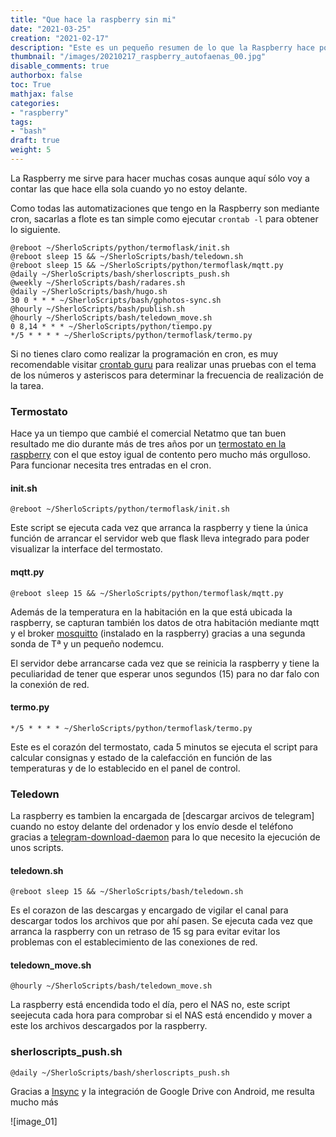 ```yaml
---
title: "Que hace la raspberry sin mi"
date: "2021-03-25"
creation: "2021-02-17"
description: "Este es un pequeño resumen de lo que la Raspberry hace por mi cuando yo no estoy delante de ella"
thumbnail: "/images/20210217_raspberry_autofaenas_00.jpg"
disable_comments: true
authorbox: false
toc: True
mathjax: false
categories:
- "raspberry"
tags:
- "bash"
draft: true
weight: 5
---
```

La Raspberry me sirve para hacer muchas cosas aunque aquí sólo voy a contar las que hace ella sola cuando yo no estoy delante.
<!--more-->

Como todas las automatizaciones que tengo en la Raspberry son mediante cron, sacarlas a flote es tan simple como ejecutar `crontab -l` para obtener lo siguiente.

```
@reboot ~/SherloScripts/python/termoflask/init.sh
@reboot sleep 15 && ~/SherloScripts/bash/teledown.sh
@reboot sleep 15 && ~/SherloScripts/python/termoflask/mqtt.py
@daily ~/SherloScripts/bash/sherloscripts_push.sh
@weekly ~/SherloScripts/bash/radares.sh
@daily ~/SherloScripts/bash/hugo.sh
30 0 * * * ~/SherloScripts/bash/gphotos-sync.sh
@hourly ~/SherloScripts/bash/publish.sh
@hourly ~/SherloScripts/bash/teledown_move.sh
0 8,14 * * * ~/SherloScripts/python/tiempo.py
*/5 * * * * ~/SherloScripts/python/termoflask/termo.py
```
Si no tienes claro como realizar la programación en cron, es muy recomendable visitar [crontab guru] para realizar unas pruebas con el tema de los números y asteriscos para determinar la frecuencia de realización de la tarea.

### Termostato ###
Hace ya un tiempo que cambié el comercial Netatmo que tan buen resultado me dio durante más de tres años por un [termostato en la raspberry] con el que estoy igual de contento pero mucho más orgulloso. Para funcionar necesita tres entradas en el cron.

#### init.sh ####
```
@reboot ~/SherloScripts/python/termoflask/init.sh
```
Este script se ejecuta cada vez que arranca la raspberry y tiene la única función de arrancar el servidor web que flask lleva integrado para poder visualizar la interface del termostato.

#### mqtt.py ####
```
@reboot sleep 15 && ~/SherloScripts/python/termoflask/mqtt.py
```
Además de la temperatura en la habitación en la que está ubicada la raspberry, se capturan también los datos de otra habitación mediante mqtt y el broker [mosquitto] (instalado en la raspberry) gracias a una segunda sonda de Tª y un pequeño nodemcu.

El servidor debe arrancarse cada vez que se reinicia la raspberry y tiene la peculiaridad de tener que esperar unos segundos (15) para no dar falo con la conexión de red.

#### termo.py ####
```
*/5 * * * * ~/SherloScripts/python/termoflask/termo.py
```
Este es el corazón del termostato, cada 5 minutos se ejecuta el script para calcular consignas y estado de la calefacción en función de las temperaturas y de lo establecido en el panel de control.

### Teledown ###
La raspberry es tambien la encargada de [descargar arcivos de telegram] cuando no estoy delante del ordenador y los envío desde el teléfono gracias a [telegram-download-daemon] para lo que necesito la ejecución de unos scripts.

#### teledown.sh ####
```
@reboot sleep 15 && ~/SherloScripts/bash/teledown.sh
```
Es el corazon de las descargas y encargado de vigilar el canal para descargar todos los archivos que por ahí pasen. Se ejecuta cada vez que arranca la raspberry con un retraso de 15 sg para evitar evitar los problemas con el establecimiento de las conexiones de red.

#### teledown_move.sh ####
```
@hourly ~/SherloScripts/bash/teledown_move.sh
```
La raspberry está encendida todo el día, pero el NAS no, este script seejecuta cada hora para comprobar si el NAS está encendido y mover a este los archivos descargados por la raspberry.

### sherloscripts_push.sh ###
```
@daily ~/SherloScripts/bash/sherloscripts_push.sh
```
Gracias a [Insync] y la integración de Google Drive con Android, me resulta mucho más




![image_01]

[crontab guru]: https://crontab.guru
[descargar archivos de telegram]: https://sherblog.pro/descargar-archivos-de-telegram
[insync]: https://www.insynchq.com
[mosquitto]: https://mosquitto.org
[telegram-download-daemon]: https://github.com/alfem/telegram-download-daemon
[termostato en la raspberry]: https://sherblog.pro/termostato-raspberry/

[image-01]: /images/20210217_raspberry_autofaenas_01.jpg
